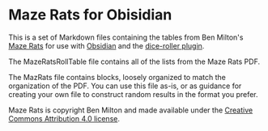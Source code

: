# Maze Rats for Obisidian

This is a set of Markdown files containing the tables from Ben Milton's [Maze Rats](http://questingblog.com/maze-rats/) for use with [Obsidian](https://obsidian.md) and the [dice-roller plugin](https://github.com/javalent/dice-roller).

The MazeRatsRollTable file contains all of the lists from the Maze Rats PDF.

The MazRats file contains blocks, loosely organized to match the organization of the PDF. You can use this file as-is, or as guidance for creating your own file to construct random results in the format you prefer.


Maze Rats is copyright Ben Milton and made available under the [Creative Commons Attribution 4.0 license](https://creativecommons.org/licenses/by/4.0/).
